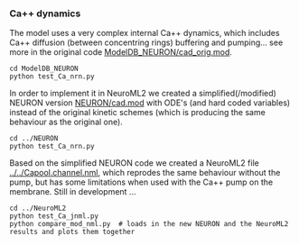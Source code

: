 ### Ca++ dynamics

The model uses a very complex internal Ca++ dynamics, which includes Ca++ diffusion (between concentring rings) buffering and pumping... see more in the original code [ModelDB_NEURON/cad_orig.mod](https://github.com/andrisecker/Lawrence2006-CA1-OLM/blob/master/NeuroML2/test_Capool/ModelDB_NEURON/cad_orig.mod).

    cd ModelDB_NEURON
    python test_Ca_nrn.py

In order to implement it in NeuroML2 we created a simplified(/modified) NEURON version [NEURON/cad.mod](https://github.com/andrisecker/Lawrence2006-CA1-OLM/blob/master/NeuroML2/test_Capool/NEURON/cad.mod) with ODE's (and hard coded variables) instead of the original kinetic schemes (which is producing the same behaviour as the original one).

    cd ../NEURON
    python test_Ca_nrn.py

Based on the simplified NEURON code we created a NeuroML2 file [../../Capool.channel.nml](https://github.com/andrisecker/Lawrence2006-CA1-OLM/blob/master/NeuroML2/Capool.channel.nml), which reprodes the same behaviour without the pump, but has some limitations when used with the Ca++ pump on the membrane. Still in development ...

    cd ../NeuroML2
    python test_Ca_jnml.py
    python compare_mod_nml.py  # loads in the new NEURON and the NeuroML2 results and plots them together
